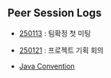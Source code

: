 ## Peer Session Logs

- [250113](https://github.com/SESACTeamProject/scrum-logs/wiki/250113) : 팀확정 첫 미팅
- [250121](https://github.com/SESACTeamProject/scrum-logs/wiki/250121) : 프로젝트 기획 회의

- [Java Convention]()